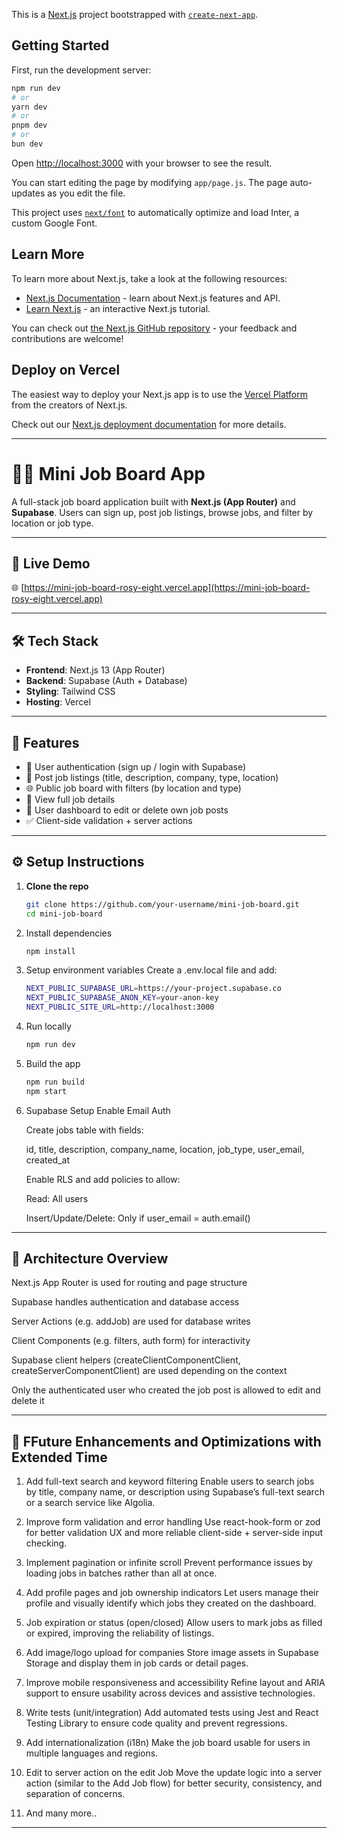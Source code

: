 This is a [Next.js](https://nextjs.org/) project bootstrapped with [`create-next-app`](https://github.com/vercel/next.js/tree/canary/packages/create-next-app).

## Getting Started

First, run the development server:

```bash
npm run dev
# or
yarn dev
# or
pnpm dev
# or
bun dev
```

Open [http://localhost:3000](http://localhost:3000) with your browser to see the result.

You can start editing the page by modifying `app/page.js`. The page auto-updates as you edit the file.

This project uses [`next/font`](https://nextjs.org/docs/basic-features/font-optimization) to automatically optimize and load Inter, a custom Google Font.

## Learn More

To learn more about Next.js, take a look at the following resources:

-   [Next.js Documentation](https://nextjs.org/docs) - learn about Next.js features and API.
-   [Learn Next.js](https://nextjs.org/learn) - an interactive Next.js tutorial.

You can check out [the Next.js GitHub repository](https://github.com/vercel/next.js/) - your feedback and contributions are welcome!

## Deploy on Vercel

The easiest way to deploy your Next.js app is to use the [Vercel Platform](https://vercel.com/new?utm_medium=default-template&filter=next.js&utm_source=create-next-app&utm_campaign=create-next-app-readme) from the creators of Next.js.

Check out our [Next.js deployment documentation](https://nextjs.org/docs/deployment) for more details.

---

# 🧑‍💼 Mini Job Board App

A full-stack job board application built with **Next.js (App Router)** and **Supabase**. Users can sign up, post job listings, browse jobs, and filter by location or job type.

---

## 🚀 Live Demo

🌐 [https://mini-job-board-rosy-eight.vercel.app](https://mini-job-board-rosy-eight.vercel.app)

---

## 🛠️ Tech Stack

-   **Frontend**: Next.js 13 (App Router)
-   **Backend**: Supabase (Auth + Database)
-   **Styling**: Tailwind CSS
-   **Hosting**: Vercel

---

## 🧰 Features

-   🔐 User authentication (sign up / login with Supabase)
-   📝 Post job listings (title, description, company, type, location)
-   🌐 Public job board with filters (by location and type)
-   📄 View full job details
-   👤 User dashboard to edit or delete own job posts
-   ✅ Client-side validation + server actions

---

## ⚙️ Setup Instructions

1. **Clone the repo**

    ```bash
    git clone https://github.com/your-username/mini-job-board.git
    cd mini-job-board

    ```

2. Install dependencies

    ```bash
    npm install

    ```

3. Setup environment variables
   Create a .env.local file and add:

    ```bash
    NEXT_PUBLIC_SUPABASE_URL=https://your-project.supabase.co
    NEXT_PUBLIC_SUPABASE_ANON_KEY=your-anon-key
    NEXT_PUBLIC_SITE_URL=http://localhost:3000

    ```

4. Run locally

    ```bash
    npm run dev

    ```

5. Build the app

    ```bash
    npm run build
    npm start

    ```

6. Supabase Setup
   Enable Email Auth

    Create jobs table with fields:

    id, title, description, company_name, location, job_type, user_email, created_at

    Enable RLS and add policies to allow:

    Read: All users

    Insert/Update/Delete: Only if user_email = auth.email()

---

## 🧱 Architecture Overview

Next.js App Router is used for routing and page structure

Supabase handles authentication and database access

Server Actions (e.g. addJob) are used for database writes

Client Components (e.g. filters, auth form) for interactivity

Supabase client helpers (createClientComponentClient, createServerComponentClient) are used depending on the context

Only the authenticated user who created the job post is allowed to edit and delete it

---

## 📌 FFuture Enhancements and Optimizations with Extended Time

1. Add full-text search and keyword filtering
   Enable users to search jobs by title, company name, or description using Supabase’s full-text search or a search service like Algolia.

2. Improve form validation and error handling
   Use react-hook-form or zod for better validation UX and more reliable client-side + server-side input checking.

3. Implement pagination or infinite scroll
   Prevent performance issues by loading jobs in batches rather than all at once.

4. Add profile pages and job ownership indicators
   Let users manage their profile and visually identify which jobs they created on the dashboard.

5. Job expiration or status (open/closed)
   Allow users to mark jobs as filled or expired, improving the reliability of listings.

6. Add image/logo upload for companies
   Store image assets in Supabase Storage and display them in job cards or detail pages.

7. Improve mobile responsiveness and accessibility
   Refine layout and ARIA support to ensure usability across devices and assistive technologies.

8. Write tests (unit/integration)
   Add automated tests using Jest and React Testing Library to ensure code quality and prevent regressions.

9. Add internationalization (i18n)
   Make the job board usable for users in multiple languages and regions.

10. Edit to server action on the edit Job
    Move the update logic into a server action (similar to the Add Job flow) for better security, consistency, and separation of concerns.

11. And many more..

---
